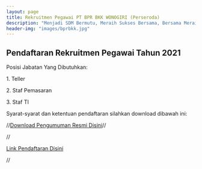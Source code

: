 ```yaml
---
layout: page
title: Rekruitmen Pegawai PT BPR BKK WONOGIRI (Perseroda)
description: "Menjadi SDM Bermutu, Meraih Sukses Bersama, Bersama Meraih Sukes"
header-img: "images/bprbkk.jpg"
---
```

## Pendaftaran Rekruitmen Pegawai Tahun 2021

Posisi Jabatan Yang Dibutuhkan:
<p>1. Teller</p>
<p>2. Staf Pemasaran</p>
<p>3. Staf TI</p>
Syarat-syarat dan ketentuan pendaftaran silahkan download dibawah ini:

//[Download Pengumuman Resmi Disini](/rekrutmen/Pengumuman/PENGUMUMAN.pdf)//

//<p><a href="https://bit.ly/recruitbkk">Link Pendaftaran Disini</a></p>//
